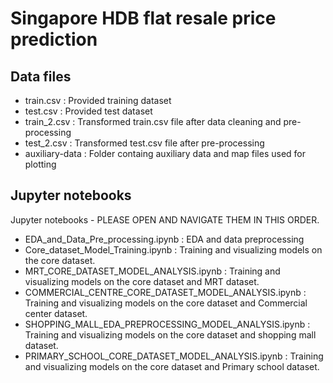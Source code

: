 # Singapore HDB flat resale price prediction

## Data files
- train.csv       : Provided training dataset
- test.csv        : Provided test dataset
- train_2.csv     : Transformed train.csv file after data cleaning and pre-processing 
- test_2.csv      : Transformed test.csv file after pre-processing
- auxiliary-data  : Folder containg auxiliary data and map files used for plotting

## Jupyter notebooks
Jupyter notebooks - PLEASE OPEN AND NAVIGATE THEM IN THIS ORDER.
- EDA_and_Data_Pre_processing.ipynb                    : EDA and data preprocessing
- Core_dataset_Model_Training.ipynb                    : Training and visualizing models on the core dataset.
- MRT_CORE_DATASET_MODEL_ANALYSIS.ipynb                : Training and visualizing models on the core dataset and MRT dataset.
- COMMERCIAL_CENTRE_CORE_DATASET_MODEL_ANALYSIS.ipynb  : Training and visualizing models on the core dataset and Commercial center dataset.
- SHOPPING_MALL_EDA_PREPROCESSING_MODEL_ANALYSIS.ipynb : Training and visualizing models on the core dataset and shopping mall dataset.
- PRIMARY_SCHOOL_CORE_DATASET_MODEL_ANALYSIS.ipynb     : Training and visualizing models on the core dataset and Primary school dataset.